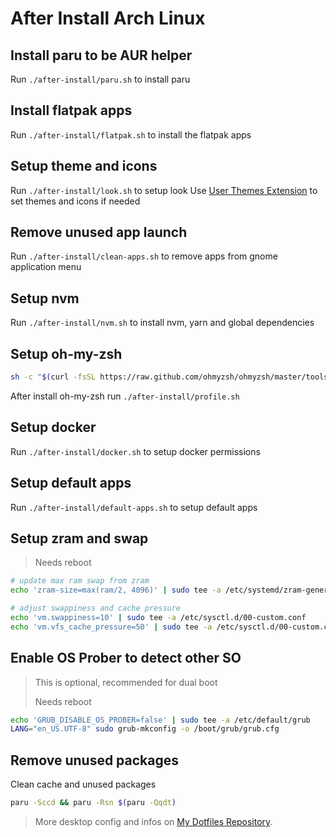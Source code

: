 # After Install Arch Linux

## Install paru to be AUR helper
Run `./after-install/paru.sh` to install paru

## Install flatpak apps
Run `./after-install/flatpak.sh` to install the flatpak apps

## Setup theme and icons
Run `./after-install/look.sh` to setup look
Use [User Themes Extension](https://extensions.gnome.org/extension/19/user-themes/) to set themes and icons if needed

## Remove unused app launch
Run `./after-install/clean-apps.sh` to remove apps from gnome application menu

## Setup nvm
Run `./after-install/nvm.sh` to install nvm, yarn and global dependencies

## Setup oh-my-zsh
```sh
sh -c "$(curl -fsSL https://raw.github.com/ohmyzsh/ohmyzsh/master/tools/install.sh)"
```

After install oh-my-zsh run `./after-install/profile.sh`

## Setup docker
Run `./after-install/docker.sh` to setup docker permissions

## Setup default apps
Run `./after-install/default-apps.sh` to setup default apps

## Setup zram and swap

> Needs reboot

```sh
# update max ram swap from zram
echo 'zram-size=max(ram/2, 4096)' | sudo tee -a /etc/systemd/zram-generator.conf

# adjust swappiness and cache pressure
echo 'vm.swappiness=10' | sudo tee -a /etc/sysctl.d/00-custom.conf
echo 'vm.vfs_cache_pressure=50' | sudo tee -a /etc/sysctl.d/00-custom.conf
```

## Enable OS Prober to detect other SO

> This is optional, recommended for dual boot
>
> Needs reboot

```sh
echo 'GRUB_DISABLE_OS_PROBER=false' | sudo tee -a /etc/default/grub
LANG="en_US.UTF-8" sudo grub-mkconfig -o /boot/grub/grub.cfg
```

## Remove unused packages

Clean cache and unused packages

```sh
paru -Sccd && paru -Rsn $(paru -Qqdt)
```

> More desktop config and infos on [My Dotfiles Repository](https://github.com/gabrielscaranello/dotfiles).

